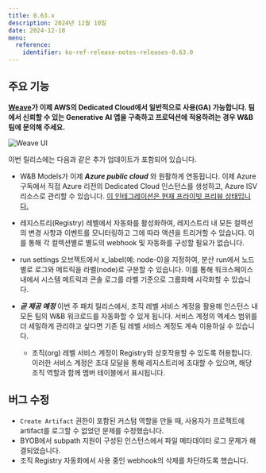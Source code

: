 ```yaml
---
title: 0.63.x
description: 2024년 12월 10일
date: 2024-12-10
menu:
  reference:
    identifier: ko-ref-release-notes-releases-0.63.0
---
```


## 주요 기능

**[Weave](https://wandb.ai/site/weave/)가 이제 AWS의 Dedicated Cloud에서 일반적으로 사용(GA) 가능합니다. 팀에서 신뢰할 수 있는 Generative AI 앱을 구축하고 프로덕션에 적용하려는 경우 W&B 팀에 문의해 주세요.**

![Weave UI](https://github.com/user-attachments/assets/22786cbc-7d69-4505-b329-78cb87734d19)

이번 릴리스에는 다음과 같은 추가 업데이트가 포함되어 있습니다.

* W&B Models가 이제 **_Azure public cloud_** 와 원활하게 연동됩니다. 이제 Azure 구독에서 직접 Azure 리전의 Dedicated Cloud 인스턴스를 생성하고, Azure ISV 리소스로 관리할 수 있습니다. [이 인테그레이션은 현재 프라이빗 프리뷰 상태입니다.](https://wandb.ai/site/partners/azure)
* 레지스트리(Registry) 레벨에서 자동화를 활성화하여, 레지스트리 내 모든 컬렉션의 변경 사항과 이벤트를 모니터링하고 그에 따라 액션을 트리거할 수 있습니다. 이를 통해 각 컬렉션별로 별도의 webhook 및 자동화를 구성할 필요가 없습니다.

* run settings 오브젝트에서 x_label(예: node-0)을 지정하여, 분산 run에서 노드별로 로그와 메트릭을 라벨(node)로 구분할 수 있습니다. 이를 통해 워크스페이스 내에서 시스템 메트릭과 콘솔 로그를 라벨 기준으로 그룹화해 시각화할 수 있습니다.
* **_곧 제공 예정_** 이번 주 패치 릴리스에서, 조직 레벨 서비스 계정을 활용해 인스턴스 내 모든 팀의 W&B 워크로드를 자동화할 수 있게 됩니다. 서비스 계정의 엑세스 범위를 더 세밀하게 관리하고 싶다면 기존 팀 레벨 서비스 계정도 계속 이용하실 수 있습니다.
    * 조직(org) 레벨 서비스 계정이 Registry와 상호작용할 수 있도록 허용합니다. 이러한 서비스 계정은 초대 모달을 통해 레지스트리에 초대할 수 있으며, 해당 조직 역할과 함께 멤버 테이블에서 표시됩니다.

## 버그 수정

* `Create Artifact` 권한이 포함된 커스텀 역할을 만들 때, 사용자가 프로젝트에 artifact를 로그할 수 없었던 문제를 수정했습니다.
* BYOB에서 subpath 지원이 구성된 인스턴스에서 파일 메타데이터 로그 문제가 해결되었습니다.
* 조직 Registry 자동화에서 사용 중인 webhook의 삭제를 차단하도록 했습니다.